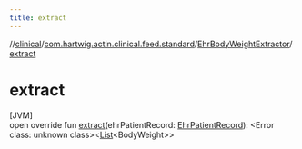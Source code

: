 ```yaml
---
title: extract
---
```

//[clinical](../../../index.html)/[com.hartwig.actin.clinical.feed.standard](../index.html)/[EhrBodyWeightExtractor](index.html)/[extract](extract.html)



# extract



[JVM]\
open override fun [extract](extract.html)(ehrPatientRecord: [EhrPatientRecord](../-ehr-patient-record/index.html)): &lt;Error class: unknown class&gt;&lt;[List](https://kotlinlang.org/api/latest/jvm/stdlib/kotlin.collections/-list/index.html)&lt;BodyWeight&gt;&gt;




